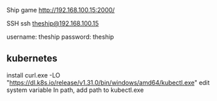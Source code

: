 
Ship game
http://192.168.100.15:2000/

SSH
ssh theship@192.168.100.15

username: theship
password: theship

## kubernetes

install
curl.exe -LO "https://dl.k8s.io/release/v1.31.0/bin/windows/amd64/kubectl.exe"
edit system variable
In path, add path to kubectl.exe 
